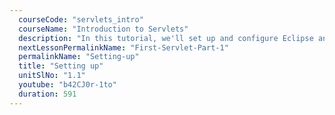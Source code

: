 ```yaml
---
  courseCode: "servlets_intro"
  courseName: "Introduction to Servlets"
  description: "In this tutorial, we'll set up and configure Eclipse and Tomcat in our development environment."
  nextLessonPermalinkName: "First-Servlet-Part-1"
  permalinkName: "Setting-up"
  title: "Setting up"
  unitSlNo: "1.1"
  youtube: "b42CJ0r-1to"
  duration: 591
---
```

